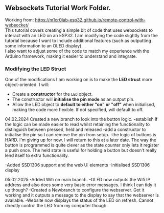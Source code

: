 ## Websockets Tutorial Work Folder.

Working from: https://m1cr0lab-esp32.github.io/remote-control-with-websocket/  
This tutorial covers creating a simple bit of code that uses websockets to interact with an LED on an ESP32. I am modifying the code slightly from the tutorial because I want to include additional features (such as outputting some information to an OLED display).  
I also want to adjust some of the code to match my experience with the Arduino framework, making it easier to understand and integrate.

### Modifying the LED Struct

One of the modifications I am working on is to make the **LED struct** more object-oriented. I will:
- Create a **constructor** for the `LED` object.
- The constructor will **initialise the pin mode** as an output pin.
- Allow the LED object to **default to either "on" or "off"** when initialised, making the code more flexible.  If not specified, will default to off.

04.02.2024
Created a new branch to look into the button logic.
-establish if the logic can be made easier to read whilst retaining the functionality to distinguish between pressed, held and released
-add a constructor to initialise the pin so I can remove the pin from setup.
-the logic of buttons is HARD.  I'm giving up for now.  I will return to this at a later date.  The way the button is programmed is quite clever as the state counter only lets it register a push once.  The held state is useful for holding a button but doesn't really lend itself to extra functionality.

-Added SSD1306 support and the web UI elements
-Initialised SSD1306 display

05.02.2025
-Added Wifi on main branch.
-OLED now outputs the Wifi IP address and also does some very basic error messages.  I think I can tidy it up though?
-Created a Newbranch to configure the webserver.  Got it working and it outputs a message to the display to say that the webserver is available.
-Website now displays the status of the LED on refresh.  Cannot directly control the LED from my computer though.
